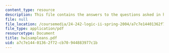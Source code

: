 ```yaml
---
content_type: resource
description: This file contains the answers to the questions asked in homework 1.
file: null
file_location: /coursemedia/24-242-logic-ii-spring-2004/a7c7e14401362f72cb70944883977c1b_hw1sampleans.pdf
file_type: application/pdf
resourcetype: Document
title: hw1sampleans.pdf
uid: a7c7e144-0136-2f72-cb70-944883977c1b
---
```

